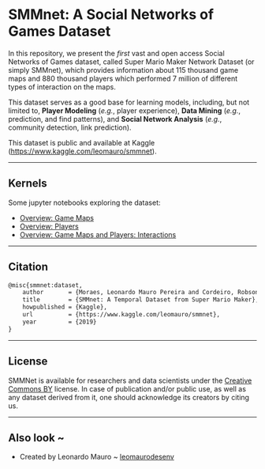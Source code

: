 # SMMnet: A Social Networks of Games Dataset

In this repository, we present the _first_ vast and open access Social Networks of Games dataset, called Super Mario Maker Network Dataset (or simply SMMnet), which provides information about 115 thousand game maps and 880 thousand players which performed 7 million of different types of interaction on the maps.  

This dataset serves as a good base for learning models, including, but not limited to, **Player Modeling** (_e.g._, player experience), **Data Mining** (_e.g._, prediction, and find patterns), and **Social Network Analysis** (_e.g._, community detection, link prediction).  

This dataset is public and available at Kaggle (https://www.kaggle.com/leomauro/smmnet).  

---
## Kernels

Some jupyter notebooks exploring the dataset:  
- [Overview: Game Maps](jupyter/game-maps.ipynb)  
- [Overview: Players](jupyter/players.ipynb)  
- [Overview: Game Maps and Players: Interactions](jupyter/interactions.ipynb)  

---
## Citation

```tex
@misc{smmnet:dataset,
    author       = {Moraes, Leonardo Mauro Pereira and Cordeiro, Robson Leonardo Ferreira},
    title        = {SMMnet: A Temporal Dataset from Super Mario Maker},
    howpublished = {Kaggle},
    url          = {https://www.kaggle.com/leomauro/smmnet},
    year         = {2019}
}
```

---
## License

SMMNet is available for researchers and data scientists under the [Creative Commons BY](https://creativecommons.org/licenses/by/4.0/) license. In case of publication and/or public use, as well as any dataset derived from it, one should acknowledge its creators by citing us.  

---
## Also look ~

- Created by Leonardo Mauro ~ [leomaurodesenv](https://github.com/leomaurodesenv/)

